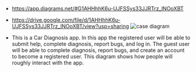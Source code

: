 * https://app.diagrams.net/#G1AHHhhK6u-UJFSSys33JJRTrz_lNOoXBT
* https://drive.google.com/file/d/1AHHhhK6u-UJFSSys33JJRTrz_lNOoXBT/view?usp=sharing
![case diagram]("C:\Users\mikem\Downloads\CIS350CaseDiagram.png")

* This is a Car Diagnosis app. In this app the registered user will be able to submit help, complete diagnosis, report bugs, and log in. The guest user will be able to complete diagnosis, report bugs, and create an account to become a registered user. This diagram shows how people will roughly interact with the app.
